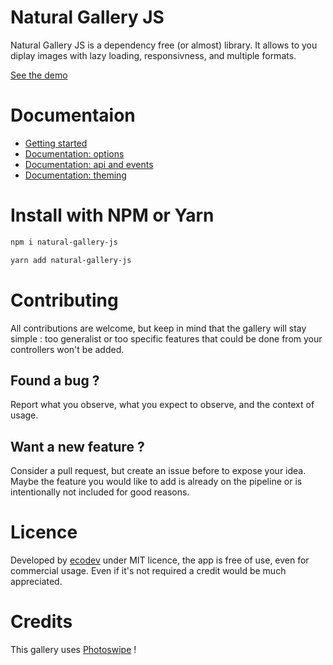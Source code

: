 Natural Gallery JS
============================

Natural Gallery JS is a dependency free (or almost) library. It allows to you diplay images with lazy loading, responsivness, and multiple formats. 

[See the demo](https://ecodev.github.io/natural-gallery-js/)


# Documentaion
* [Getting started](https://ecodev.github.io/natural-gallery-js/docs-getting-started.html)
* [Documentation: options](https://ecodev.github.io/natural-gallery-js/docs-options.html)
* [Documentation: api and events](https://ecodev.github.io/natural-gallery-js/docs-api.html)
* [Documentation: theming](https://ecodev.github.io/natural-gallery-js/docs-theming.html)


# Install with NPM or Yarn

```sh
npm i natural-gallery-js
```

```sh
yarn add natural-gallery-js
```

# Contributing

All contributions are welcome, but keep in mind that the gallery will stay simple : too generalist or too specific features that could be done from your controllers won't be added.

## Found a bug ?

Report what you observe, what you expect to observe, and the context of usage. 

## Want a new feature ?

Consider a pull request, but create an issue before to expose your idea. Maybe the feature you would like to add is already on the pipeline or is intentionally not included for good reasons. 

# Licence

Developed by [ecodev](https://ecodev.ch) under MIT licence, the app is free of use, even for commercial usage. Even if it's not required a credit would be much appreciated.

# Credits

This gallery uses [Photoswipe](http://photoswipe.com/) !
